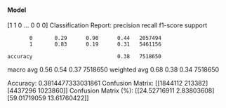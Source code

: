 #### Model
[1 1 0 ... 0 0 0]
Classification Report:
              precision    recall  f1-score   support

           0       0.29      0.90      0.44   2057494
           1       0.83      0.19      0.31   5461156

    accuracy                           0.38   7518650
   macro avg       0.56      0.54      0.37   7518650
weighted avg       0.68      0.38      0.34   7518650

Accuracy: 0.3814477333031861
Confusion Matrix:
[[1844112  213382]
 [4437296 1023860]]
Confusion Matrix (%):
[[24.52716911  2.83803608]
 [59.01719059 13.61760422]]
